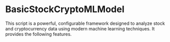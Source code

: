 # BasicStockCryptoMLModel
This script is a powerful, configurable framework designed to analyze stock and cryptocurrency data using modern machine learning techniques. It provides the following features.
